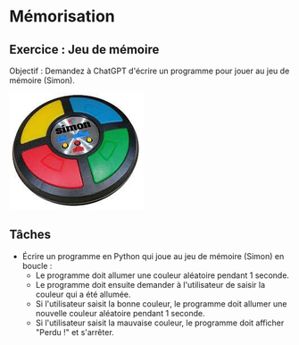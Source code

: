 # Mémorisation

## Exercice : Jeu de mémoire

Objectif : Demandez à ChatGPT d'écrire un programme pour jouer au jeu de mémoire (Simon).

![](./simon.jpg)

## Tâches

- Écrire un programme en Python qui joue au jeu de mémoire (Simon) en boucle :
  - Le programme doit allumer une couleur aléatoire pendant 1 seconde.
  - Le programme doit ensuite demander à l'utilisateur de saisir la couleur qui a été allumée.
  - Si l'utilisateur saisit la bonne couleur, le programme doit allumer une nouvelle couleur aléatoire pendant 1 seconde.
  - Si l'utilisateur saisit la mauvaise couleur, le programme doit afficher "Perdu !" et s'arrêter.
